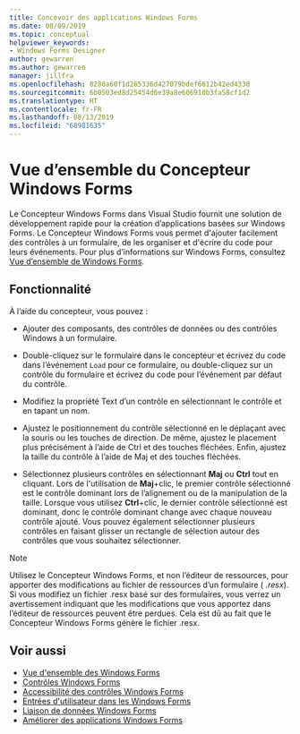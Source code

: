 ```yaml
---
title: Concevoir des applications Windows Forms
ms.date: 08/09/2019
ms.topic: conceptual
helpviewer_keywords:
- Windows Forms Designer
author: gewarren
ms.author: gewarren
manager: jillfra
ms.openlocfilehash: 8280a60f1d265336d427079bdef6612b42ed4330
ms.sourcegitcommit: 6b0503ed8d25454d6e39a8e606910b3fa58cf1d2
ms.translationtype: HT
ms.contentlocale: fr-FR
ms.lasthandoff: 08/13/2019
ms.locfileid: "68981635"
---
```

# <a name="windows-forms-designer-overview"></a>Vue d’ensemble du Concepteur Windows Forms

Le Concepteur Windows Forms dans Visual Studio fournit une solution de développement rapide pour la création d’applications basées sur Windows Forms. Le Concepteur Windows Forms vous permet d'ajouter facilement des contrôles à un formulaire, de les organiser et d'écrire du code pour leurs événements. Pour plus d’informations sur Windows Forms, consultez [Vue d’ensemble de Windows Forms](/dotnet/framework/winforms/windows-forms-overview).

## <a name="functionality"></a>Fonctionnalité

À l’aide du concepteur, vous pouvez :

- Ajouter des composants, des contrôles de données ou des contrôles Windows à un formulaire.

- Double-cliquez sur le formulaire dans le concepteur et écrivez du code dans l’événement `Load` pour ce formulaire, ou double-cliquez sur un contrôle du formulaire et écrivez du code pour l’événement par défaut du contrôle.

- Modifiez la propriété Text d’un contrôle en sélectionnant le contrôle et en tapant un nom.

- Ajustez le positionnement du contrôle sélectionné en le déplaçant avec la souris ou les touches de direction. De même, ajustez le placement plus précisément à l’aide de Ctrl et des touches fléchées. Enfin, ajustez la taille du contrôle à l’aide de Maj et des touches fléchées.

- Sélectionnez plusieurs contrôles en sélectionnant **Maj** ou **Ctrl** tout en cliquant. Lors de l'utilisation de **Maj**+clic, le premier contrôle sélectionné est le contrôle dominant lors de l’alignement ou de la manipulation de la taille. Lorsque vous utilisez **Ctrl**+clic, le dernier contrôle sélectionné est dominant, donc le contrôle dominant change avec chaque nouveau contrôle ajouté. Vous pouvez également sélectionner plusieurs contrôles en faisant glisser un rectangle de sélection autour des contrôles que vous souhaitez sélectionner.

> [!NOTE]
> Utilisez le Concepteur Windows Forms, et non l’éditeur de ressources, pour apporter des modifications au fichier de ressources d’un formulaire ( *.resx*). Si vous modifiez un fichier .resx basé sur des formulaires, vous verrez un avertissement indiquant que les modifications que vous apportez dans l’éditeur de ressources peuvent être perdues. Cela est dû au fait que le Concepteur Windows Forms génère le fichier .resx.

## <a name="see-also"></a>Voir aussi

- [Vue d'ensemble des Windows Forms](/dotnet/framework/winforms/windows-forms-overview)
- [Contrôles Windows Forms](/dotnet/framework/winforms/controls/)
- [Accessibilité des contrôles Windows Forms](/dotnet/framework/winforms/controls/providing-accessibility-information-for-controls-on-a-windows-form)
- [Entrées d'utilisateur dans les Windows Forms](/dotnet/framework/winforms/user-input-in-windows-forms)
- [Liaison de données Windows Forms](/dotnet/framework/winforms/windows-forms-data-binding)
- [Améliorer des applications Windows Forms](/dotnet/framework/winforms/advanced/)